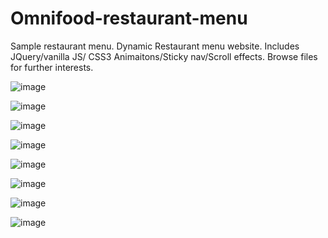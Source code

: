 # Omnifood-restaurant-menu
Sample restaurant menu. Dynamic Restaurant menu website. Includes JQuery/vanilla JS/ CSS3 Animaitons/Sticky nav/Scroll effects.
Browse files for further interests. 

![image](https://user-images.githubusercontent.com/23155302/39592820-f32689b2-4ed5-11e8-86ab-b02e31f8b749.png)

![image](https://user-images.githubusercontent.com/23155302/39592846-09bf8610-4ed6-11e8-8773-681fbcf690fc.png)

![image](https://user-images.githubusercontent.com/23155302/39592866-1eb4baf4-4ed6-11e8-8055-4e53e9c6b041.png)

![image](https://user-images.githubusercontent.com/23155302/39592891-35f15d62-4ed6-11e8-9991-75b7e7d68448.png)

![image](https://user-images.githubusercontent.com/23155302/39592926-4ec04d30-4ed6-11e8-9296-d96a47c8b154.png)

![image](https://user-images.githubusercontent.com/23155302/39592939-62e470ca-4ed6-11e8-938d-2f79f301ceec.png)

![image](https://user-images.githubusercontent.com/23155302/39592957-77361024-4ed6-11e8-8a1e-301deb6f709d.png)

![image](https://user-images.githubusercontent.com/23155302/39592995-90362424-4ed6-11e8-99d6-76dcc921ef7b.png)

